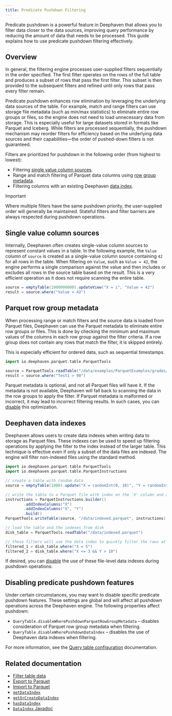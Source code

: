 ```yaml
---
title: Predicate Pushdown Filtering
---
```


Predicate pushdown is a powerful feature in Deephaven that allows you to filter data closer to the data sources, improving query performance by reducing the amount of data that needs to be processed. This guide explains how to use predicate pushdown filtering effectively.

## Overview

In general, the filtering engine processes user-supplied filters sequentially in the order specified. The first filter operates on the rows of the full table and produces a subset of rows that pass the first filter. This subset is then provided to the subsequent filters and refined until only rows that pass every filter remain.

Predicate pushdown enhances row elimination by leveraging the underlying data sources of the table. For example, match and range filters can use storage file metadata (such as min/max statistics) to eliminate entire row groups or files, so the engine does not need to load unnecessary data from storage. This is especially useful for large datasets stored in formats like Parquet and Iceberg. While filters are processed sequentially, the pushdown mechanism may reorder filters for efficiency based on the underlying data sources and their capabilities—the order of pushed-down filters is not guaranteed.

Filters are prioritized for pushdown in the following order (from highest to lowest):

- Filtering [single value column sources](#single-value-column-sources).
- Range and match filtering of Parquet data columns using [row group metadata](#parquet-row-group-metadata).
- Filtering columns with an existing Deephaven [data index](#deephaven-data-indexes).

> [!IMPORTANT]
> Where multiple filters have the same pushdown priority, the user-supplied order will generally be maintained. Stateful filters and filter barriers are always respected during pushdown operations.

## Single value column sources

Internally, Deephaven often creates single-value column sources to represent constant values in a table. In the following example, the `Value` column of `source` is created as a single-value column source containing `42` for all rows in the table. When filtering on `Value`, such as `Value = 42`, the engine performs a single comparison against the value and then includes or excludes all rows in the source table based on the result. This is a very efficient operation as it does not require scanning the entire table.

```groovy order=source,result
source = emptyTable(1000000000).updateView("X = i", "Value = 42")
result = source.where("Value = 42")
```

## Parquet row group metadata

When processing range or match filters and the source data is loaded from Parquet files, Deephaven can use the Parquet metadata to eliminate entire row groups or files. This is done by checking the minimum and maximum values of the columns in each row group against the filter criteria. If a row group does not contain any rows that match the filter, it is skipped entirely.

This is especially efficient for ordered data, such as sequential timestamps.

```groovy order=source,result
import io.deephaven.parquet.table.ParquetTools

source = ParquetTools.readTable("/data/examples/ParquetExamples/grades/grades.parquet")
result = source.where("Test1 > 90")
```

Parquet metadata is optional, and not all Parquet files will have it. If the metadata is not available, Deephaven will fall back to scanning the data in the row groups to apply the filter. If Parquet metadata is malformed or incorrect, it may lead to incorrect filtering results. In such cases, you can [disable](#disabling-predicate-pushdown-features) this optimization.

## Deephaven data indexes

Deephaven allows users to create data indexes when writing data to storage as Parquet files. These indexes can be used to speed up filtering operations by applying the filter to the index instead of the larger table. This technique is effective even if only a subset of the data files are indexed. The engine will filter non-indexed files using the standard method.

```groovy order=source,disk_table,filtered_1,filtered_2
import io.deephaven.parquet.table.ParquetTools
import io.deephaven.parquet.table.ParquetInstructions

// create a table with random data
source = emptyTable(1000).update("X = randomInt(0, 10)", "Y = randomInt(0, 20)")

// write the table to a Parquet file with index on the 'X' column and a multi-column index on 'X' & 'Y'
instructions = ParquetInstructions.builder()
        .addIndexColumns("X")
        .addIndexColumns("X", "Y")
        .build()
ParquetTools.writeTable(source, "/data/indexed.parquet", instructions)

// load the table and the indexes from disk
disk_table = ParquetTools.readTable("/data/indexed.parquet")

// these filters will use the data index to quickly filter the rows at the file level
filtered_1 = disk_table.where("X = 5")
filtered_2 = disk_table.where("X <= 3 && Y > 10")
```

If desired, you can [disable](#disabling-predicate-pushdown-features) the use of these file-level data indexes during pushdown operations:

## Disabling predicate pushdown features

Under certain circumstances, you may want to disable specific predicate pushdown features. These settings are global and will affect all pushdown operations across the Deephaven engine. The following properties affect pushdown:

- `QueryTable.disableWherePushdownParquetRowGroupMetadata` – disables consideration of Parquet row group metadata when filtering.
- `QueryTable.disableWherePushdownDataIndex` – disables the use of Deephaven data indexes when filtering.

For more information, see the [Query table configuration](../conceptual/query-table-configuration.md) documentation.

## Related documentation

- [Filter table data](./use-filters.md)
- [Export to Parquet](./data-import-export/parquet-export.md)
- [Import to Parquet](./data-import-export/parquet-import.md)
- [`getDataIndex`](../reference/engine/getDataIndex.md)
- [`getOrCreateDataIndex`](../reference/engine/getOrCreateDataIndex.md)
- [`hasDataIndex`](../reference/engine/hasDataIndex.md)
- [`DataIndex` Javadoc](https://docs.deephaven.io/core/javadoc/io/deephaven/engine/table/DataIndex.html)
